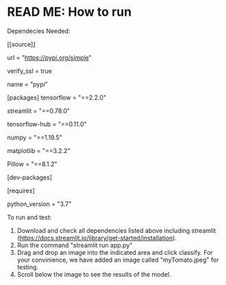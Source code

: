 # READ ME: How to run

Dependecies Needed: 

[[source]]

url = "https://pypi.org/simple"

verify_ssl = true

name = "pypi"


[packages]
tensorflow = "==2.2.0"

streamlit = "==0.78.0"

tensorflow-hub = "==0.11.0"

numpy = "==1.19.5"

matplotlib = "==3.2.2"

Pillow = "==8.1.2"


[dev-packages]


[requires]

python_version = "3.7"


To run and test:

1. Download and check all dependencies listed above including streamlit (https://docs.streamlit.io/library/get-started/installation).
2. Run the command "streamlit run app.py"
3. Drag and drop an image into the indicated area and click classify. For your convinience, we have added an image called "myTomato.jpeg" for testing.
4. Scroll below the image to see the results of the model.

